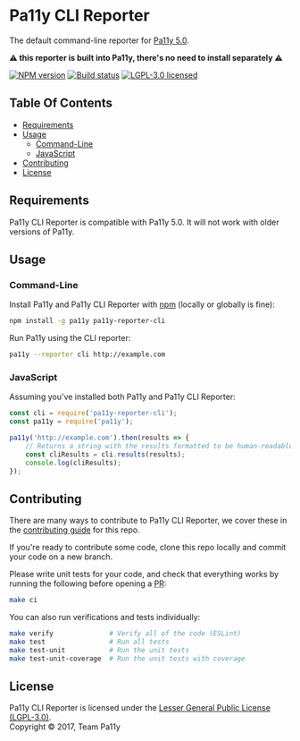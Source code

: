 
# Pa11y CLI Reporter

The default command-line reporter for [Pa11y 5.0](https://github.com/pa11y/pa11y).

**:warning: this reporter is built into Pa11y, there's no need to install separately :warning:**

[![NPM version][shield-npm]][info-npm]
[![Build status][shield-build]][info-build]
[![LGPL-3.0 licensed][shield-license]][info-license]


## Table Of Contents

- [Requirements](#requirements)
- [Usage](#usage)
  - [Command-Line](#command-line)
  - [JavaScript](#javascript)
- [Contributing](#contributing)
- [License](#license)


## Requirements

Pa11y CLI Reporter is compatible with Pa11y 5.0. It will not work with older versions of Pa11y.


## Usage

### Command-Line

Install Pa11y and Pa11y CLI Reporter with [npm](https://www.npmjs.com/) (locally or globally is fine):

```sh
npm install -g pa11y pa11y-reporter-cli
```

Run Pa11y using the CLI reporter:

```sh
pa11y --reporter cli http://example.com
```

### JavaScript

Assuming you've installed both Pa11y and Pa11y CLI Reporter:

```js
const cli = require('pa11y-reporter-cli');
const pa11y = require('pa11y');

pa11y('http://example.com').then(results => {
    // Returns a string with the results formatted to be human-readable
    const cliResults = cli.results(results);
    console.log(cliResults);
});
```


## Contributing

There are many ways to contribute to Pa11y CLI Reporter, we cover these in the [contributing guide](CONTRIBUTING.md) for this repo.

If you're ready to contribute some code, clone this repo locally and commit your code on a new branch.

Please write unit tests for your code, and check that everything works by running the following before opening a <abbr title="pull request">PR</abbr>:

```sh
make ci
```

You can also run verifications and tests individually:

```sh
make verify              # Verify all of the code (ESLint)
make test                # Run all tests
make test-unit           # Run the unit tests
make test-unit-coverage  # Run the unit tests with coverage
```


## License

Pa11y CLI Reporter is licensed under the [Lesser General Public License (LGPL-3.0)][info-license].<br/>
Copyright &copy; 2017, Team Pa11y


[info-license]: LICENSE
[info-npm]: https://www.npmjs.com/package/pa11y
[info-build]: https://travis-ci.org/pa11y/pa11y
[shield-license]: https://img.shields.io/badge/license-LGPL%203.0-blue.svg
[shield-npm]: https://img.shields.io/npm/v/pa11y-reporter-cli.svg
[shield-build]: https://img.shields.io/travis/pa11y/pa11y-reporter-cli/master.svg
